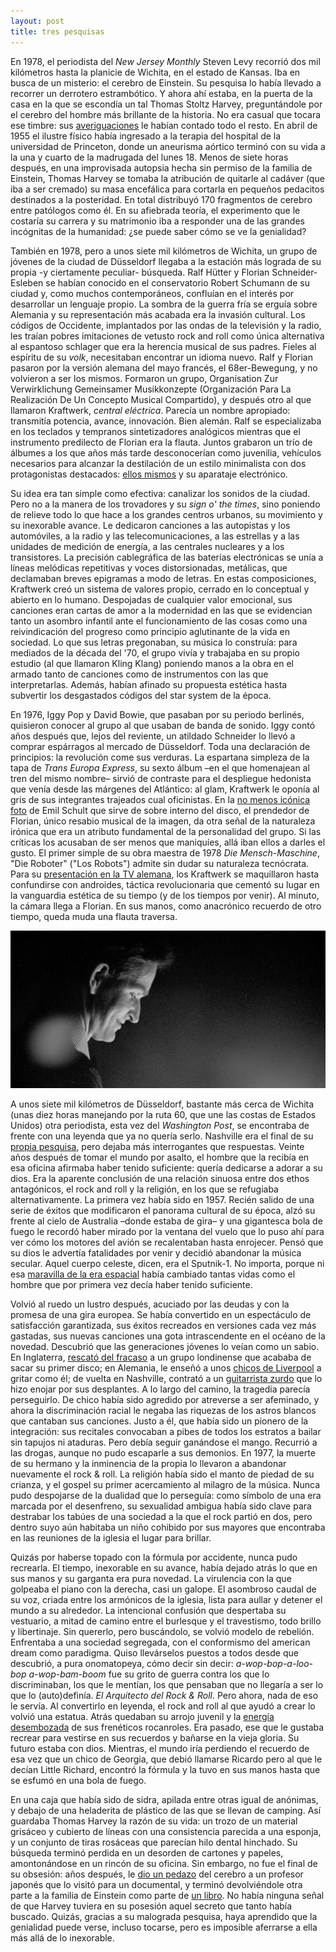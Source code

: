 ```yaml
---
layout: post
title: tres pesquisas
---
```


En 1978, el periodista del *New Jersey Monthly* Steven Levy recorrió dos mil kilómetros hasta la planicie de Wichita, en el estado de Kansas. Iba en busca de un misterio: el cerebro de Einstein. Su pesquisa lo había llevado a recorrer un derrotero estrambótico. Y ahora ahí estaba, en la puerta de la casa en la que se escondía un tal Thomas Stoltz Harvey, preguntándole por el cerebro del hombre más brillante de la historia. No era casual que tocara ese timbre: sus [averiguaciones](https://njmonthly.com/articles/historic-jersey/the-search-for-einsteins-brain/) le habían contado todo el resto. En abril de 1955 el ilustre físico había ingresado a la terapia del hospital de la universidad de Princeton, donde un aneurisma aórtico terminó con su vida a la una y cuarto de la madrugada del lunes 18. Menos de siete horas después, en una improvisada autopsia hecha sin permiso de la familia de Einstein, Thomas Harvey se tomaba la atribución de quitarle al cadáver (que iba a ser cremado) su masa encefálica para cortarla en pequeños pedacitos destinados a la posteridad. En total distribuyó 170 fragmentos de cerebro entre patólogos como él. En su afiebrada teoría, el experimento que le costaría su carrera y su matrimonio iba a responder una de las grandes incógnitas de la humanidad: ¿se puede saber cómo se ve la genialidad?

También en 1978, pero a unos siete mil kilómetros de Wichita, un grupo de jóvenes de la ciudad de Düsseldorf llegaba a la estación más lograda de su propia -y ciertamente peculiar- búsqueda. Ralf Hütter y Florian Schneider-Esleben se habían conocido en el conservatorio Robert Schumann de su ciudad y, como muchos contemporáneos, confluían en el interés por desarrollar un lenguaje propio. La sombra de la guerra fría se erguía sobre Alemania y su representación más acabada era la invasión cultural. Los códigos de Occidente, implantados por las ondas de la televisión y la radio, les traían pobres imitaciones de vetusto rock and roll como única alternativa al espantoso schlager que era la herencia musical de sus padres. Fieles al espíritu de su *volk*, necesitaban encontrar un idioma nuevo. Ralf y Florian pasaron por la versión alemana del mayo francés, el 68er-Bewegung, y no volvieron a ser los mismos. Formaron un grupo, Organisation Zur Verwirklichung Gemeinsamer Musikkonzepte (Organización Para La Realización De Un Concepto Musical Compartido), y después otro al que llamaron Kraftwerk, *central eléctrica*. Parecía un nombre apropiado: transmitía potencia, avance, innovación. Bien alemán. Ralf se especializaba en los teclados y tempranos sintetizadores analógicos mientras que el instrumento predilecto de Florian era la flauta. Juntos grabaron un trío de álbumes a los que años más tarde desconocerían como juvenilia, vehículos necesarios para alcanzar la destilación de un estilo minimalista con dos protagonistas destacados: [ellos mismos](https://dad6pq311uj47.cloudfront.net/items/2M1J0D1m2P3P2X13030C/ralfundflorian.jpg) y su aparataje electrónico.

Su idea era tan simple como efectiva: canalizar los sonidos de la ciudad. Pero no a la manera de los trovadores y su *sign o' the times*, sino poniendo de relieve todo lo que hace a los grandes centros urbanos, su movimiento y su inexorable avance. Le dedicaron canciones a las autopistas y los automóviles, a la radio y las telecomunicaciones, a las estrellas y a las unidades de medición de energía, a las centrales nucleares y a los transistores. La precisión cablegráfica de las baterías electrónicas se unía a líneas melódicas repetitivas y voces distorsionadas, metálicas, que declamaban breves epigramas a modo de letras. En estas composiciones, Kraftwerk creó un sistema de valores propio, cerrado en lo conceptual y abierto en lo humano. Despojadas de cualquier valor emocional, sus canciones eran cartas de amor a la modernidad en las que se evidencian tanto un asombro infantil ante el funcionamiento de las cosas como una reivindicación del progreso como principio aglutinante de la vida en sociedad. Lo que sus letras pregonaban, su música lo construía: para mediados de la década del '70, el grupo vivía y trabajaba en su propio estudio (al que llamaron Kling Klang) poniendo manos a la obra en el armado tanto de canciones como de instrumentos con las que interpretarlas. Además, habían afinado su propuesta estética hasta subvertir los desgastados códigos del star system de la época.

En 1976, Iggy Pop y David Bowie, que pasaban por su periodo berlinés, quisieron conocer al grupo al que usaban de banda de sonido. Iggy contó años después que, lejos del reviente, un atildado Schneider lo llevó a comprar espárragos al mercado de Düsseldorf. Toda una declaración de principios: la revolución come sus verduras. La espartana simpleza de la tapa de *Trans Europa Express*, su sexto álbum –en el que homenajean al tren del mismo nombre– sirvió de contraste para el despliegue hedonista que venía desde las márgenes del Atlántico: al glam, Kraftwerk le oponía al gris de sus integrantes trajeados cual oficinistas. En la [no menos icónica foto](https://dad6pq311uj47.cloudfront.net/items/0W1x0W000T010g3C2S0A/pin.png) de Emil Schult que sirve de sobre interno del disco, el prendedor de Florian, único resabio musical de la imagen, da otra señal de la naturaleza irónica que era un atributo fundamental de la personalidad del grupo. Si las críticas los acusaban de ser menos que maniquíes, allá iban ellos a darles el gusto. El primer simple de su obra maestra de 1978 *Die Mensch-Maschine*, "Die Roboter" ("Los Robots") admite sin dudar su naturaleza tecnócrata. Para su [presentación en la TV alemana](https://youtu.be/YHaZ3UL2oHk), los Kraftwerk se maquillaron hasta confundirse con androides, táctica revolucionaria que cementó su lugar en la vanguardia estética de su tiempo (y de los tiempos por venir). Al minuto, la cámara llega a Florian. En sus manos, como anacrónico recuerdo de otro tiempo, queda muda una flauta traversa.

![alt text](https://raw.githubusercontent.com/irigoin/irigoin.github.io/master/images/roboter.png "Brain to MIDI")

A unos siete mil kilómetros de Düsseldorf, bastante más cerca de Wichita (unas diez horas manejando por la ruta 60, que une las costas de Estados Unidos) otra periodista, esta vez del *Washington Post*, se encontraba de frente con una leyenda que ya no quería serlo. Nashville era el final de su [propia pesquisa](https://www.washingtonpost.com/archive/lifestyle/1978/11/07/the-gospel-according-to-little-richard/34b3b0b0-0842-4781-9956-1107817f4d96/), pero dejaba más interrogantes que respuestas. Veinte años después de tomar el mundo por asalto, el hombre que la recibía en esa oficina afirmaba haber tenido suficiente: quería dedicarse a adorar a su dios. Era la aparente conclusión de una relación sinuosa entre dos ethos antagónicos, el rock and roll y la religión, en los que se refugiaba alternativamente. La primera vez había sido en 1957. Recién salido de una serie de éxitos que modificaron el panorama cultural de su época, alzó su frente al cielo de Australia –donde estaba de gira– y una gigantesca bola de fuego le recordó haber mirado por la ventana del vuelo que lo puso ahí para ver cómo los motores del avión se recalentaban hasta enrojecer. Pensó que su dios le advertía fatalidades por venir y decidió abandonar la música secular. Aquel cuerpo celeste, dicen, era el Sputnik-1. No importa, porque ni esa [maravilla de la era espacial](https://youtu.be/rCQEzgtWv-E) había cambiado tantas vidas como el hombre que por primera vez decía haber tenido suficiente. 

Volvió al ruedo un lustro después, acuciado por las deudas y con la promesa de una gira europea. Se había convertido en un espectáculo de satisfacción garantizada, sus éxitos recreados en versiones cada vez más gastadas, sus nuevas canciones una gota intrascendente en el océano de la novedad. Descubrió que las generaciones jóvenes lo veían como un sabio. En Inglaterra, [rescató del fracaso](https://www.udiscovermusic.com/stories/rolling-stones-first-tour/) a un grupo londinense que acababa de sacar su primer disco; en Alemania, le enseñó a unos [chicos de Liverpool](https://dad6pq311uj47.cloudfront.net/items/3f2a2Z2A1H0V0E2m1m2j/lalunga.jpg) a gritar como él; de vuelta en Nashville, contrató a un [guitarrista zurdo](https://dad6pq311uj47.cloudfront.net/items/1A420W263I0u3U0c092M/jimi.png) que lo hizo enojar por sus desplantes. A lo largo del camino, la tragedia parecía perseguirlo. De chico había sido agredido por atreverse a ser afeminado, y ahora la discriminación racial le negaba las riquezas de los astros blancos que cantaban sus canciones. Justo a él, que había sido un pionero de la integración: sus recitales convocaban a pibes de todos los estratos a bailar sin tapujos ni ataduras. Pero debía seguir ganándose el mango. Recurrió a las drogas, aunque no pudo escaparle a sus demonios. En 1977, la muerte de su hermano y la inminencia de la propia lo llevaron a abandonar nuevamente el rock & roll. La religión había sido el manto de piedad de su crianza, y el gospel su primer acercamiento al milagro de la música. Nunca pudo despojarse de la dualidad que lo perseguía: como símbolo de una era marcada por el desenfreno, su sexualidad ambigua había sido clave para destrabar los tabúes de una sociedad a la que el rock partió en dos, pero dentro suyo aún habitaba un niño cohibido por sus mayores que encontraba en las reuniones de la iglesia el lugar para brillar. 

Quizás por haberse topado con la fórmula por accidente, nunca pudo recrearla. El tiempo, inexorable en su avance, había dejado atrás lo que en sus manos y su garganta era pura novedad. La virulencia con la que golpeaba el piano con la derecha, casi un galope. El asombroso caudal de su voz, criada entre los armónicos de la iglesia, lista para aullar y detener el mundo a su alrededor. La intencional confusión que despertaba su vestuario, a mitad de camino entre el burlesque y el travestismo, todo brillo y libertinaje. Sin quererlo, pero buscándolo, se volvió modelo de rebelión. Enfrentaba a una sociedad segregada, con el conformismo del american dream como paradigma. Quiso llevárselos puestos a todos desde que descubrió, a pura onomatopeya, cómo decir sin decir: *a-wop-bop-a-loo-bop a-wop-bam-boom* fue su grito de guerra contra los que lo discriminaban, los que le mentían, los que pensaban que no llegaría a ser lo que lo (auto)definía. *El Arquitecto del Rock & Roll*. Pero ahora, nada de eso le servía. Al convertirlo en leyenda, el rock and roll al que ayudó a crear lo volvió una estatua. Atrás quedaban su arrojo juvenil y la [energía desembozada](https://youtu.be/JnC3Pmmb2jE) de sus frenéticos rocanroles. Era pasado, ese que le gustaba recrear para vestirse en sus recuerdos y bañarse en la vieja gloria. Su futuro estaba con dios. Mientras, el mundo iría perdiendo el recuerdo de esa vez que un chico de Georgia, que debió llamarse Ricardo pero al que le decían Little Richard, encontró la fórmula y la tuvo en sus manos hasta que se esfumó en una bola de fuego.

En una caja que había sido de sidra, apilada entre otras igual de anónimas, y debajo de una heladerita de plástico de las que se llevan de camping. Así guardaba Thomas Harvey la razón de su vida: un trozo de un material grisáceo y cubierto de líneas con una consistencia parecida a una esponja, y un conjunto de tiras rosáceas que parecían hilo dental hinchado. Su búsqueda terminó perdida en un desorden de cartones y papeles, amontonándose en un rincón de su oficina. Sin embargo, no fue el final de su obsesión: años después, le [dio un pedazo](https://youtu.be/y9ulxEGlw5w) del cerebro a un profesor japonés que lo visitó para un documental, y terminó devolviéndole otra parte a la familia de Einstein como parte de [un libro](https://harpers.org/archive/1997/10/driving-mr-albert/). No había ninguna señal de que Harvey tuviera en su posesión aquel secreto que tanto había buscado. Quizás, gracias a su malograda pesquisa, haya aprendido que la genialidad puede verse, incluso tocarse, pero es imposible aferrarse a ella más allá de lo inexorable.
